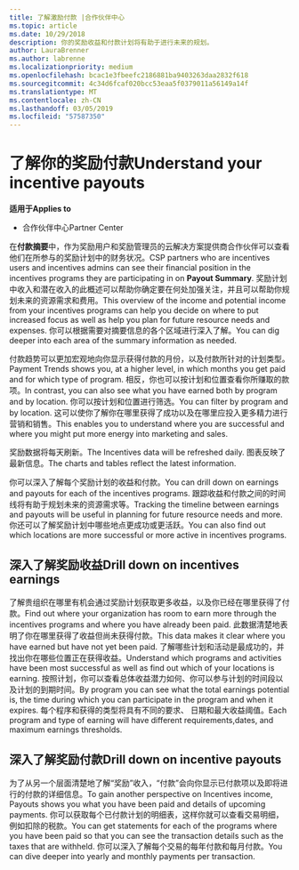 ```yaml
---
title: 了解激励付款 |合作伙伴中心
ms.topic: article
ms.date: 10/29/2018
description: 你的奖励收益和付款计划将有助于进行未来的规划。
author: LauraBrenner
ms.author: labrenne
ms.localizationpriority: medium
ms.openlocfilehash: bcac1e3fbeefc2186881ba9403263daa2832f618
ms.sourcegitcommit: 4c34d6fcaf020bcc53eaa5f0379011a56149a14f
ms.translationtype: MT
ms.contentlocale: zh-CN
ms.lasthandoff: 03/05/2019
ms.locfileid: "57587350"
---
```

# <a name="understand-your-incentive-payouts"></a><span data-ttu-id="bd60d-103">了解你的奖励付款</span><span class="sxs-lookup"><span data-stu-id="bd60d-103">Understand your incentive payouts</span></span>

<span data-ttu-id="bd60d-104">**适用于**</span><span class="sxs-lookup"><span data-stu-id="bd60d-104">**Applies to**</span></span>

-  <span data-ttu-id="bd60d-105">合作伙伴中心</span><span class="sxs-lookup"><span data-stu-id="bd60d-105">Partner Center</span></span>


<span data-ttu-id="bd60d-106">在**付款摘要**中，作为奖励用户和奖励管理员的云解决方案提供商合作伙伴可以查看他们在所参与的奖励计划中的财务状况。</span><span class="sxs-lookup"><span data-stu-id="bd60d-106">CSP partners who are incentives users and incentives admins can see their financial position in the incentives programs they are participating in on **Payout Summary**.</span></span> <span data-ttu-id="bd60d-107">奖励计划中收入和潜在收入的此概述可以帮助你确定要在何处加强关注，并且可以帮助你规划未来的资源需求和费用。</span><span class="sxs-lookup"><span data-stu-id="bd60d-107">This overview of the income and potential income from your incentives programs can help you decide on where to put increased focus as well as help you plan for future resource needs and expenses.</span></span> <span data-ttu-id="bd60d-108">你可以根据需要对摘要信息的各个区域进行深入了解。</span><span class="sxs-lookup"><span data-stu-id="bd60d-108">You can dig deeper into each area of the summary information as needed.</span></span> 

<span data-ttu-id="bd60d-109">付款趋势可以更加宏观地向你显示获得付款的月份，以及付款所针对的计划类型。</span><span class="sxs-lookup"><span data-stu-id="bd60d-109">Payment Trends shows you, at a higher level, in which months you get paid and for which type of program.</span></span> <span data-ttu-id="bd60d-110">相反，你也可以按计划和位置查看你所赚取的款项。</span><span class="sxs-lookup"><span data-stu-id="bd60d-110">In contrast, you can also see what you have earned both by program and by location.</span></span> <span data-ttu-id="bd60d-111">你可以按计划和位置进行筛选。</span><span class="sxs-lookup"><span data-stu-id="bd60d-111">You can filter by program and by location.</span></span> <span data-ttu-id="bd60d-112">这可以使你了解你在哪里获得了成功以及在哪里应投入更多精力进行营销和销售。</span><span class="sxs-lookup"><span data-stu-id="bd60d-112">This enables you to understand where you are successful and where you might put more energy into marketing and sales.</span></span>

<span data-ttu-id="bd60d-113">奖励数据将每天刷新。</span><span class="sxs-lookup"><span data-stu-id="bd60d-113">The Incentives data will be refreshed daily.</span></span> <span data-ttu-id="bd60d-114">图表反映了最新信息。</span><span class="sxs-lookup"><span data-stu-id="bd60d-114">The charts and tables reflect the latest information.</span></span>

<span data-ttu-id="bd60d-115">你可以深入了解每个奖励计划的收益和付款。</span><span class="sxs-lookup"><span data-stu-id="bd60d-115">You can drill down on earnings and payouts for each of the incentives programs.</span></span> <span data-ttu-id="bd60d-116">跟踪收益和付款之间的时间线将有助于规划未来的资源需求等。</span><span class="sxs-lookup"><span data-stu-id="bd60d-116">Tracking the timeline between earnings and payouts will be useful in planning for future resource needs and more.</span></span> <span data-ttu-id="bd60d-117">你还可以了解奖励计划中哪些地点更成功或更活跃。</span><span class="sxs-lookup"><span data-stu-id="bd60d-117">You can also find out which locations are more successful or more active in incentives programs.</span></span> 

## <a name="drill-down-on-incentives-earnings"></a><span data-ttu-id="bd60d-118">深入了解奖励收益</span><span class="sxs-lookup"><span data-stu-id="bd60d-118">Drill down on incentives earnings</span></span>
<span data-ttu-id="bd60d-119">了解贵组织在哪里有机会通过奖励计划获取更多收益，以及你已经在哪里获得了付款。</span><span class="sxs-lookup"><span data-stu-id="bd60d-119">Find out where your organization has room to earn more through the incentives programs and where you have already been paid.</span></span> <span data-ttu-id="bd60d-120">此数据清楚地表明了你在哪里获得了收益但尚未获得付款。</span><span class="sxs-lookup"><span data-stu-id="bd60d-120">This data makes it clear where you have earned but have not yet been paid.</span></span>  <span data-ttu-id="bd60d-121">了解哪些计划和活动是最成功的，并找出你在哪些位置正在获得收益。</span><span class="sxs-lookup"><span data-stu-id="bd60d-121">Understand which programs and activities have been most successful as well as find out which of your locations is earning.</span></span> <span data-ttu-id="bd60d-122">按照计划，你可以查看总体收益潜力如何、你可以参与计划的时间段以及计划的到期时间。</span><span class="sxs-lookup"><span data-stu-id="bd60d-122">By program you can see what the total earnings potential is, the time during which you can participate in the program and when it expires.</span></span> <span data-ttu-id="bd60d-123">每个程序和获得的类型将具有不同的要求、 日期和最大收益阈值。</span><span class="sxs-lookup"><span data-stu-id="bd60d-123">Each program and type of earning will have different requirements,dates, and maximum earnings thresholds.</span></span> 

## <a name="drill-down-on-incentive-payouts"></a><span data-ttu-id="bd60d-124">深入了解奖励付款</span><span class="sxs-lookup"><span data-stu-id="bd60d-124">Drill down on incentive payouts</span></span>
<span data-ttu-id="bd60d-125">为了从另一个层面清楚地了解“奖励”收入，“付款”会向你显示已付款项以及即将进行的付款的详细信息。</span><span class="sxs-lookup"><span data-stu-id="bd60d-125">To gain another perspective on Incentives income, Payouts shows you what you have been paid and details of upcoming payments.</span></span> <span data-ttu-id="bd60d-126">你可以获取每个已付款计划的明细表，这样你就可以查看交易明细，例如扣除的税款。</span><span class="sxs-lookup"><span data-stu-id="bd60d-126">You can get statements for each of the programs where you have been paid so that you can see the transaction details such as the taxes that are withheld.</span></span> <span data-ttu-id="bd60d-127">你可以深入了解每个交易的每年付款和每月付款。</span><span class="sxs-lookup"><span data-stu-id="bd60d-127">You can dive deeper into yearly and monthly payments per transaction.</span></span>